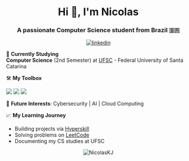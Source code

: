 <h1 align="center">Hi 👋, I'm Nicolas</h1>
<h3 align="center">A passionate Computer Science student from Brazil 🇧🇷</h3>

<p align="center">
  <a href="https://www.linkedin.com/in/nicolas-kotelak-junges/" target="blank">
    <img align="center" src="https://img.shields.io/badge/LinkedIn-0077B5?style=for-the-badge&logo=linkedin&logoColor=white" alt="linkedin"/>
  </a>
</p>

🔭 **Currently Studying**  
**Computer Science** (2nd Semester) at [UFSC](https://ufsc.br/) - Federal University of Santa Catarina  

🛠 **My Toolbox**  
<p>
  <img src="https://img.shields.io/badge/Java-ED8B00?style=flat&logo=openjdk&logoColor=white" />
  <img src="https://img.shields.io/badge/Python-3776AB?style=flat&logo=python&logoColor=white" />
  <img src="https://img.shields.io/badge/Git-F05032?style=flat&logo=git&logoColor=white" />
</p>

🚀 **Future Interests**: Cybersecurity | AI | Cloud Computing  

📈 **My Learning Journey**  
- Building projects via [Hyperskill](https://hyperskill.org)  
- Solving problems on [LeetCode](https://leetcode.com/)  
- Documenting my CS studies at UFSC  

<p align="center">
  <img src="https://komarev.com/ghpvc/?username=NicolasKJ&label=Profile%20views&color=0e75b6&style=flat" alt="NicolasKJ" /> 
</p>
